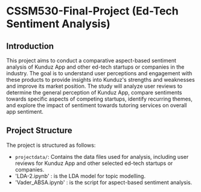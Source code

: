 # CSSM530-Final-Project (Ed-Tech Sentiment Analysis)

## Introduction
This project aims to conduct a comparative aspect-based sentiment analysis of Kunduz App and other ed-tech startups or companies in the industry. The goal is to understand user perceptions and engagement with these products to provide insights into Kunduz's strengths and weaknesses and improve its market position. The study will analyze user reviews to determine the general perception of Kunduz App, compare sentiments towards specific aspects of competing startups, identify recurring themes, and explore the impact of sentiment towards tutoring services on overall app sentiment.

## Project Structure
The project is structured as follows:

- `projectdata/`: Contains the data files used for analysis, including user reviews for Kunduz App and other selected ed-tech startups or companies.
- 'LDA-2.ipynb' : is the LDA model for topic modelling.
- 'Vader_ABSA.ipynb' : is the script for aspect-based sentiment analysis.
